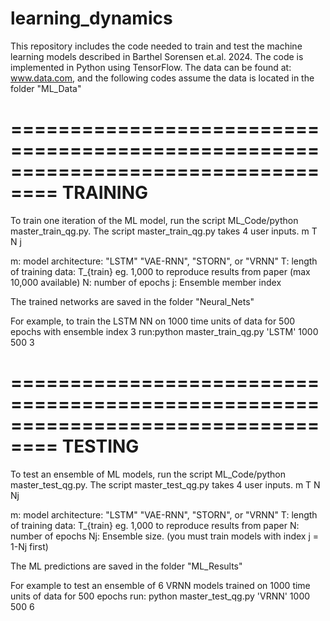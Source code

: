# learning_dynamics
This repository includes the code needed to train and test the machine learning models described in Barthel Sorensen et.al. 2024. The code is implemented in Python using TensorFlow. 
The data can be found at: www.data.com, and the following codes assume the data is located in the folder "ML_Data"


==================================================================================
TRAINING
==================================================================================
To train one iteration of the ML model, run the script ML_Code/python master_train_qg.py.
The script master_train_qg.py takes 4 user inputs. m T N j


m: model architecture: "LSTM" "VAE-RNN", "STORN", or "VRNN"
T: length of training data: T_{train} eg. 1,000 to reproduce results from paper (max 10,000 available)
N: number of epochs
j: Ensemble member index

The trained networks are saved in the folder "Neural_Nets"

For example, to train the LSTM NN on 1000 time units of data for 500 epochs with ensemble index 3 run:python master_train_qg.py 'LSTM' 1000 500 3


==================================================================================
TESTING
==================================================================================
To test an ensemble of ML models, run the script ML_Code/python master_test_qg.py.
The script master_test_qg.py takes 4 user inputs. m T N Nj


m: model architecture: "LSTM" "VAE-RNN", "STORN", or "VRNN"
T: length of training data: T_{train} eg. 1,000 to reproduce results from paper
N: number of epochs
Nj: Ensemble size. (you must train models with index j = 1-Nj first)

The ML predictions are saved in the folder "ML_Results"

For example to test an ensemble of 6 VRNN models trained on 1000 time units of data for 500 epochs run: python master_test_qg.py 'VRNN' 1000 500 6
